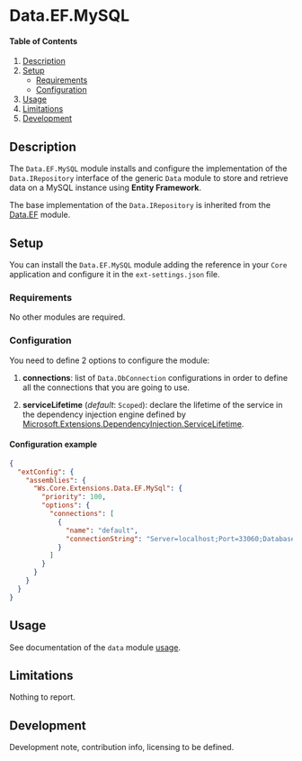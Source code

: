 # Data.EF.MySQL

#### Table of Contents

1. [Description](#description)
1. [Setup](#setup)
   - [Requirements](#setup-requirements)
   - [Configuration](#setup-configuration)
1. [Usage](#usage)
1. [Limitations](#limitations)
1. [Development](#development)

## <a id="description"></a>Description

The `Data.EF.MySQL` module installs and configure the implementation of the `Data.IRepository` interface of the generic `Data` module to store and retrieve data on a MySQL instance using **Entity Framework**.

The base implementation of the `Data.IRepository` is inherited from the [Data.EF](../Data.EF/README.md) module.

## <a id="setup"></a>Setup

You can install the `Data.EF.MySQL` module adding the reference in your `Core` application and configure it in the `ext-settings.json` file.

### <a id="setup-requirements"></a>Requirements

No other modules are required.

### <a id="setup-configuration"></a>Configuration

You need to define 2 options to configure the module:

1. **connections**: list of `Data.DbConnection` configurations in order to define all the connections that you are going to use.

1. **serviceLifetime** (_default_: `Scoped`): declare the lifetime of the service in the dependency injection engine defined by [Microsoft.Extensions.DependencyInjection.ServiceLifetime](http://docs.microsoft.com/dotnet/api/microsoft.extensions.dependencyinjection.servicelifetime).

#### Configuration example

```json
{
  "extConfig": {
    "assemblies": {
      "Ws.Core.Extensions.Data.EF.MySql": {
        "priority": 100,
        "options": {
          "connections": [
            {
              "name": "default",
              "connectionString": "Server=localhost;Port=33060;Database=dbname;Uid=user;Pwd=password;"
            }
          ]
        }
      }
    }
  }
}
```

## <a id="usage"></a>Usage

See documentation of the `data` module [usage](../Data/README.md#usage).

## <a id="limitations"></a>Limitations

Nothing to report.

## <a id="development"></a>Development

Development note, contribution info, licensing to be defined.

